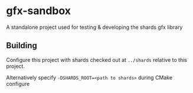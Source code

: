 # gfx-sandbox

A standalone project used for testing & developing the shards gfx library

## Building

Configure this project with shards checked out at `../shards` relative to this project.

Alternatively specify `-DSHARDS_ROOT=<path to shards>` during CMake configure
